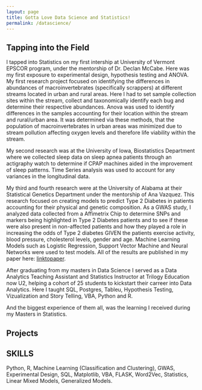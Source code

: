 ```yaml
---
layout: page
title: Gotta Love Data Science and Statistics! 
permalink: /datascience/
---
```


## Tapping into the Field

I tapped into Statistics on my first intership at University of Vermont EPSCOR program, under the mentorship of Dr. Declan McCabe. Here was my first exposure to experimental design, hypothesis testing and ANOVA. My first research project focused on identifying the differences in abundances of macroinvertebrates (specifically scrappers) at different streams located in urban and rural areas.  Here I had to set sample collection sites within the stream, collect and taxonomically identify each bug and determine their respective abundances.  Anova was used to identify differences in the samples accounting for their location within the stream and rural/urban area. It was determined via these methods, that the population of macroinvertebrates in urban areas was minimized due to stream pollution affecting oxygen levels and therefore life viability within the stream. 

My second research was at the University of Iowa, Biostatistics Department where we collected sleep data on sleep apnea patients through an actigraphy watch to determine if CPAP machines aided in the improvement of sleep patterns. Time Series analysis was used to account for any variances in the longitudinal data. 

My third and fourth research were at the University of Alabama at their Statistical Genetics Department under the mentorship of Ana Vazquez.  This research focused on creating models to predict Type 2 Diabetes in patients accounting for their physical and genetic composition.  As a GWAS study, I analyzed data collected from a Affimetrix Chip to determine SNPs and markers being highlighted in Type 2 Diabetes patients and to see if these were also present in non-affected patients and how they played a role in increasing the odds of Type 2 diabetes GIVEN the patients exercise activity, blood pressure, cholesterol levels, gender and age.  Machine Learning Models such as Logistic Regression, Support Vector Machine and Neural Networks were used to test models.  All of the results are published in my paper here: [linktopaper](https://pmc.ncbi.nlm.nih.gov/articles/PMC4362394/).

After graduating from my masters in Data Science I served as a Data Analytics Teaching Assistant and Statistics Instructor at Trilogy Education now U2, helping a cohort of 25 students to kickstart their carreer into Data Analytics.  Here I taught SQL, Postgres, Tableu, Hypothesis Testing, Vizualization and Story Telling, VBA, Python and R. 

And the biggest experience of them all, was the learning I received during my Masters in Statistics. 

## Projects



## SKILLS
Python, R, Machine Learning (Classification and Clustering), GWAS, Experimental Design, SQL, Matplotlib, VBA, FLASK, Word2Vec, Statistics, Linear Mixed Models, Generalized Models.